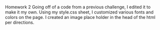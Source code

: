 Homework 2 
Going off of a code from a previous challenge, I edited it
to make it my own.
Using my style.css sheet, I customized various fonts and
colors on the page.
I created an image place holder in the head of the html per directions.
